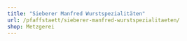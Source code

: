 ```yaml
---
title: "Sieberer Manfred Wurstspezialitäten"
url: /pfaffstaett/sieberer-manfred-wurstspezialitaeten/
shop: Metzgerei
---
```


